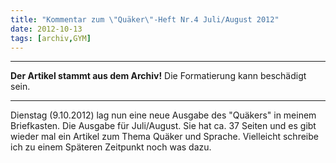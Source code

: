 ```yaml
---
title: "Kommentar zum \"Quäker\"-Heft Nr.4 Juli/August 2012"
date: 2012-10-13
tags: [archiv,GYM]
---
```

<hr><b>Der Artikel stammt aus dem Archiv!</b> Die Formatierung kann beschädigt sein.<hr>

Dienstag (9.10.2012) lag nun eine neue Ausgabe des "Quäkers" in meinem Briefkasten. Die Ausgabe für Juli/August. Sie hat ca. 37 Seiten und es gibt wieder mal ein Artikel zum Thema Quäker und Sprache. Vielleicht schreibe ich zu einem Späteren Zeitpunkt noch was dazu.
